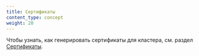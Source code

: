 ```yaml
---
title: Сертификаты
content_type: concept
weight: 20
---
```


<!-- overview -->

Чтобы узнать, как генерировать сертификаты для кластера, см. раздел [Сертификаты](/docs/tasks/administer-cluster/certificates/).
